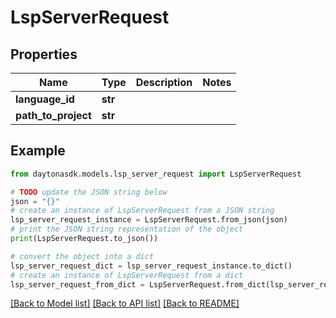 # LspServerRequest


## Properties

Name | Type | Description | Notes
------------ | ------------- | ------------- | -------------
**language_id** | **str** |  | 
**path_to_project** | **str** |  | 

## Example

```python
from daytonasdk.models.lsp_server_request import LspServerRequest

# TODO update the JSON string below
json = "{}"
# create an instance of LspServerRequest from a JSON string
lsp_server_request_instance = LspServerRequest.from_json(json)
# print the JSON string representation of the object
print(LspServerRequest.to_json())

# convert the object into a dict
lsp_server_request_dict = lsp_server_request_instance.to_dict()
# create an instance of LspServerRequest from a dict
lsp_server_request_from_dict = LspServerRequest.from_dict(lsp_server_request_dict)
```
[[Back to Model list]](../README.md#documentation-for-models) [[Back to API list]](../README.md#documentation-for-api-endpoints) [[Back to README]](../README.md)


